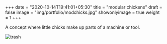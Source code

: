 +++
date = "2020-10-14T19:41:01+05:30"
title = "modular chickens"
draft = false
image = "img/portfolio/modchicks.jpg"
showonlyimage = true
weight = 1
+++

A concept where little chicks make up parts of a machine or tool.

![trash](/img/portfolio/modchicks.jpg)

